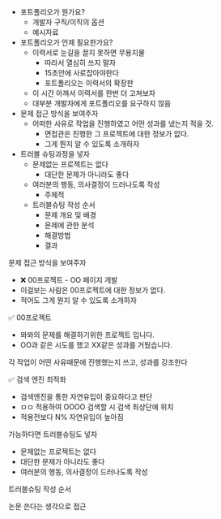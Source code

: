 - 포트폴리오가 뭔가요?
	- 개발자 구직/이직의 옵션
	- 예시자료
- 포트폴리오가 언제 필요한가요?
	- 이력서로 눈길을 끌지 못하면 무용지물
		- 따라서 열심히 쓰지 말자
		- 15초안에 사로잡아야한다
		- 포트폴리오는 이력서의 확장판
	- 이 시간 아껴서 이력서를 한번 더 고쳐보자
	- 대부분 개발자에게 포트폴리오를 요구하지 않음
- 문제 접근 방식을 보여주자
	- 어떠한 사유로 작업을 진행하였고 어떤 성과를 냈는지 적을 것. 
		- 면접관은 진행한 그 프로젝트에 대한 정보가 없다.
		- 그게 뭔지 알 수 있도록 소개하자
- 트러블 슈팅과정을 넣자
	- 문제없는 프로젝트는 없다
		- 대단한 문제가 아니라도 좋다
	- 여러분의 행동, 의사결정이 드러나도록 작성
		- 주체적
	- 트러블슈팅 작성 순서
		* 문제 개요 및 배경  
		* 문제에 관한 분석  
		* 해결방법  
		* 결과  

  
  
  
문제 접근 방식을 보여주자  
* ❌ 00프로젝트 - OO 페이지 개발  
* 이걸보는 사람은 00프로젝트에 대한 정보가 없다.  
* 적어도 그게 뭔지 알 수 있도록 소개하자  
  
✅ 00프로젝트  
* 뫄뫄의 문제를 해결하기위한 프로젝트 입니다.  
* OO과 같은 시도를 했고 XX같은 성과를 거뒀습니다.  
  
  
  
  
각 작업이 어떤 사유때문에 진행했는지 쓰고, 성과를 강조한다  
  
✅ 검색 엔진 최적화  
* 검색엔진을 통한 자연유입이 중요하다고 판단  
* ㅁㅁ 적용하여 OOOO 검색할 시 검색 최상단에 위치  
* 적용전보다 N% 자연유입이 높아짐  
  
  
  
가능하다면 트러블슈팅도 넣자  
* 문제없는 프로젝트는 없다  
* 대단한 문제가 아니라도 좋다  
* 여러분의 행동, 의사결정이 드러나도록 작성  
  
  
  
트러블슈팅 작성 순서  

  
논문 쓴다는 생각으로 접근
